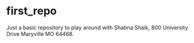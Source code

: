 # first_repo
Just a basic repository to play around with
Shabna Shaik, 800 University Drive Maryville MO 64468.
